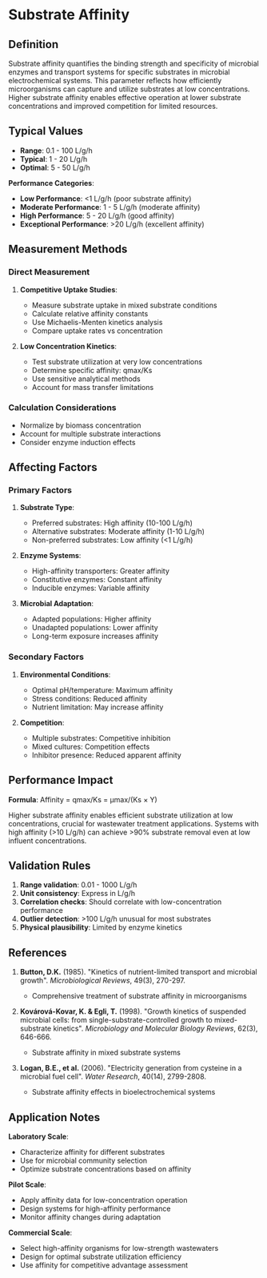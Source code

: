 <!--
Parameter ID: substrate_affinity
Category: biological
Generated: 2025-01-16T11:07:00.000Z
-->

# Substrate Affinity

## Definition

Substrate affinity quantifies the binding strength and specificity of microbial
enzymes and transport systems for specific substrates in microbial
electrochemical systems. This parameter reflects how efficiently microorganisms
can capture and utilize substrates at low concentrations. Higher substrate
affinity enables effective operation at lower substrate concentrations and
improved competition for limited resources.

## Typical Values

- **Range**: 0.1 - 100 L/g/h
- **Typical**: 1 - 20 L/g/h
- **Optimal**: 5 - 50 L/g/h

**Performance Categories**:

- **Low Performance**: <1 L/g/h (poor substrate affinity)
- **Moderate Performance**: 1 - 5 L/g/h (moderate affinity)
- **High Performance**: 5 - 20 L/g/h (good affinity)
- **Exceptional Performance**: >20 L/g/h (excellent affinity)

## Measurement Methods

### Direct Measurement

1. **Competitive Uptake Studies**:

   - Measure substrate uptake in mixed substrate conditions
   - Calculate relative affinity constants
   - Use Michaelis-Menten kinetics analysis
   - Compare uptake rates vs concentration

2. **Low Concentration Kinetics**:
   - Test substrate utilization at very low concentrations
   - Determine specific affinity: qmax/Ks
   - Use sensitive analytical methods
   - Account for mass transfer limitations

### Calculation Considerations

- Normalize by biomass concentration
- Account for multiple substrate interactions
- Consider enzyme induction effects

## Affecting Factors

### Primary Factors

1. **Substrate Type**:

   - Preferred substrates: High affinity (10-100 L/g/h)
   - Alternative substrates: Moderate affinity (1-10 L/g/h)
   - Non-preferred substrates: Low affinity (<1 L/g/h)

2. **Enzyme Systems**:

   - High-affinity transporters: Greater affinity
   - Constitutive enzymes: Constant affinity
   - Inducible enzymes: Variable affinity

3. **Microbial Adaptation**:
   - Adapted populations: Higher affinity
   - Unadapted populations: Lower affinity
   - Long-term exposure increases affinity

### Secondary Factors

1. **Environmental Conditions**:

   - Optimal pH/temperature: Maximum affinity
   - Stress conditions: Reduced affinity
   - Nutrient limitation: May increase affinity

2. **Competition**:
   - Multiple substrates: Competitive inhibition
   - Mixed cultures: Competition effects
   - Inhibitor presence: Reduced apparent affinity

## Performance Impact

**Formula**: Affinity = qmax/Ks = μmax/(Ks × Y)

Higher substrate affinity enables efficient substrate utilization at low
concentrations, crucial for wastewater treatment applications. Systems with high
affinity (>10 L/g/h) can achieve >90% substrate removal even at low influent
concentrations.

## Validation Rules

1. **Range validation**: 0.01 - 1000 L/g/h
2. **Unit consistency**: Express in L/g/h
3. **Correlation checks**: Should correlate with low-concentration performance
4. **Outlier detection**: >100 L/g/h unusual for most substrates
5. **Physical plausibility**: Limited by enzyme kinetics

## References

1. **Button, D.K.** (1985). "Kinetics of nutrient-limited transport and
   microbial growth". _Microbiological Reviews_, 49(3), 270-297.

   - Comprehensive treatment of substrate affinity in microorganisms

2. **Kovárová-Kovar, K. & Egli, T.** (1998). "Growth kinetics of suspended
   microbial cells: from single-substrate-controlled growth to mixed-substrate
   kinetics". _Microbiology and Molecular Biology Reviews_, 62(3), 646-666.

   - Substrate affinity in mixed substrate systems

3. **Logan, B.E., et al.** (2006). "Electricity generation from cysteine in a
   microbial fuel cell". _Water Research_, 40(14), 2799-2808.
   - Substrate affinity effects in bioelectrochemical systems

## Application Notes

**Laboratory Scale**:

- Characterize affinity for different substrates
- Use for microbial community selection
- Optimize substrate concentrations based on affinity

**Pilot Scale**:

- Apply affinity data for low-concentration operation
- Design systems for high-affinity performance
- Monitor affinity changes during adaptation

**Commercial Scale**:

- Select high-affinity organisms for low-strength wastewaters
- Design for optimal substrate utilization efficiency
- Use affinity for competitive advantage assessment
